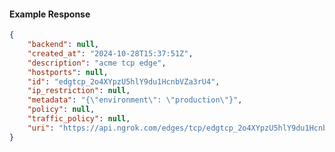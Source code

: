 <!-- Code generated for API Clients. DO NOT EDIT. -->

#### Example Response

```json
{
	"backend": null,
	"created_at": "2024-10-28T15:37:51Z",
	"description": "acme tcp edge",
	"hostports": null,
	"id": "edgtcp_2o4XYpzU5hlY9du1HcnbVZa3rU4",
	"ip_restriction": null,
	"metadata": "{\"environment\": \"production\"}",
	"policy": null,
	"traffic_policy": null,
	"uri": "https://api.ngrok.com/edges/tcp/edgtcp_2o4XYpzU5hlY9du1HcnbVZa3rU4"
}
```
